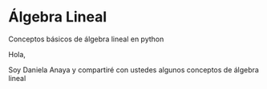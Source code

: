 # Álgebra Lineal
Conceptos básicos de álgebra lineal en python

Hola,

Soy Daniela Anaya y compartiré con ustedes algunos conceptos de álgebra lineal

